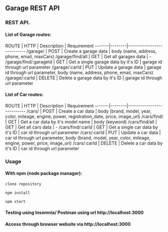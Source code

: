 ## Garage REST API

###  REST API.

#### List of Garage routes:

ROUTE  |  HTTP  | Description | Requirement
-------|--------|---------------------------
/garage/ | POST | Create a garage data | body (name, address, phone, email, maxCars)
/garage/find/all | GET | Get all garages data | -
/garage/find/:garageId | GET | Get a single garage data by it's ID | garage id through url parameter
/garage/:carId | PUT | Update a garage data | garage id through url parameter, body (name, address, phone, email, maxCars)
/garage/:carId | DELETE | Delete a garage data by it's ID | garage id through url parameter

#### List of Car routes:

ROUTE  |  HTTP  | Description | Requirement
-------|--------|---------------------------
/cars/ | POST | Create a car data | body (brand, model, year, color, mileage, engine, power, registration_date, price, image_url)
/cars/find/ | GET | Get a car data by it's model name | body (keyword)
/cars/find/all | GET | Get all cars data | -
/cars/find/:carId | GET | Get a single car data by it's ID | car id through url parameter
/cars/:carId | PUT | Update a car data | car id through url parameter, body (brand, model, year, color, mileage, engine, power, price, image_url)
/cars/:carId | DELETE | Delete a car data by it's ID | car id through url parameter


### Usage

#### With npm (node package manager):

```
clone repository

npm install

npm start

```

#### Testing using Insomnia/ Postman using url http://localhost:3000

#### Access through browser website via http://localhost:3000